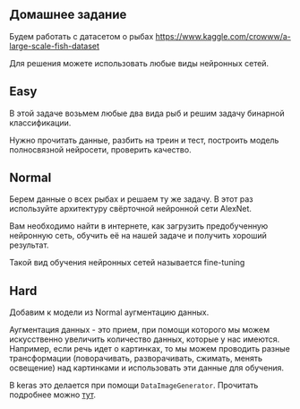 ## Домашнее задание

Будем работать с датасетом о рыбах https://www.kaggle.com/crowww/a-large-scale-fish-dataset

Для решения можете использовать любые виды нейронных сетей.

## Easy

В этой задаче возьмем любые два вида рыб и решим задачу бинарной классификации.

Нужно прочитать данные, разбить на треин и тест, построить модель полносвязной нейросети, проверить качество.

## Normal

Берем данные о всех рыбах и решаем ту же задачу. В этот раз используйте архитектуру свёрточной нейронной сети AlexNet. 

Вам необходимо найти в интернете, как загрузить предобученную нейронную сеть, обучить её на нашей задаче и получить хороший результат.

Такой вид обучения нейронных сетей называется fine-tuning

## Hard

Добавим к модели из Normal аугментацию данных. 

Аугментация данных - это прием, при помощи которого мы можем искусственно увеличить количество данных, которые у нас имеются. Например, если речь идет о картинках, то мы можем проводить разные трансформации (поворачивать, разворачивать, сжимать, менять освещение) над картинками и использовать эти данные для обучения.

В keras это делается при помощи `DataImageGenerator`. Прочитать подробнее можно [тут](https://machinelearningmastery.com/how-to-configure-image-data-augmentation-when-training-deep-learning-neural-networks/).


